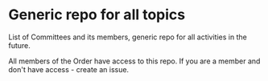 Generic repo for all topics
==========

List of Committees and its members, generic repo for all activities in the future.

All members of the Order have access to this repo. If you are a member and don't have access - create an issue.

